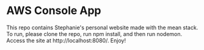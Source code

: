 # AWS Console App

This repo contains Stephanie's personal website made with the mean stack. To run, please clone the repo, run npm install, and then run nodemon. Access the site at http://localhost:8080/. Enjoy!